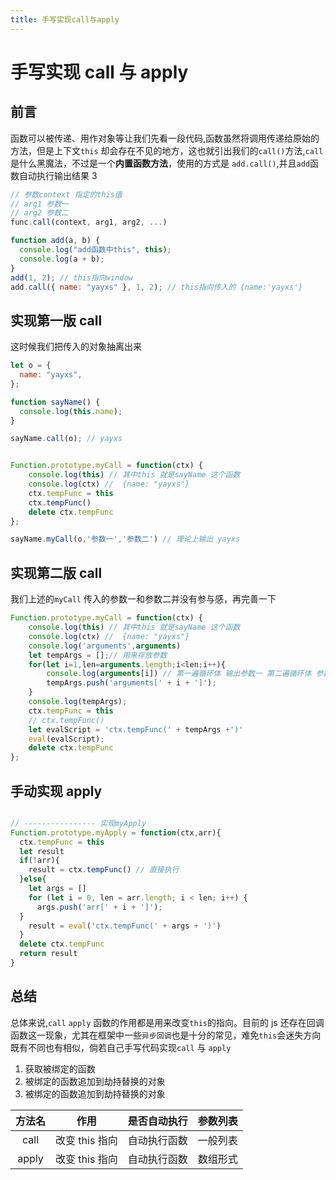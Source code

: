 ```yaml
---
title: 手写实现call与apply
---
```


# 手写实现 call 与 apply

## 前言

函数可以被传递、用作对象等让我们先看一段代码,函数虽然将调用传递给原始的方法，但是上下文`this` 却会存在不见的地方，这也就引出我们的`call()`方法,`call` 是什么黑魔法，不过是一个**内置函数方法**，使用的方式是 `add.call()`,并且`add`函数自动执行输出结果 3

```js
// 参数context 指定的this值
// arg1 参数一
// arg2 参数二
func.call(context, arg1, arg2, ...)
```

```js
function add(a, b) {
  console.log("add函数中this", this);
  console.log(a + b);
}
add(1, 2); // this指向window
add.call({ name: "yayxs" }, 1, 2); // this指向传入的 {name:'yayxs'}
```

## 实现第一版 call

这时候我们把传入的对象抽离出来

```js
let o = {
  name: "yayxs",
};

function sayName() {
  console.log(this.name);
}

sayName.call(o); // yayxs
```

```js

Function.prototype.myCall = function(ctx) {
    console.log(this) // 其中this 就是sayName 这个函数
    console.log(ctx) //  {name: "yayxs"}
    ctx.tempFunc = this
    ctx.tempFunc()
    delete ctx.tempFunc
};

sayName.myCall(o,'参数一','参数二') // 理论上输出 yayxs
```
## 实现第二版 call

我们上述的`myCall` 传入的参数一和参数二并没有参与感，再完善一下

```js
Function.prototype.myCall = function(ctx) {
    console.log(this) // 其中this 就是sayName 这个函数
    console.log(ctx) //  {name: "yayxs"}
    console.log('arguments',arguments)
    let tempArgs = [];// 用来存放参数
    for(let i=1,len=arguments.length;i<len;i++){
        console.log(arguments[i]) // 第一遍循环体 输出参数一 第二遍循环体 参数二
        tempArgs.push('arguments[' + i + ']');
    }
    console.log(tempArgs);
    ctx.tempFunc = this
    // ctx.tempFunc()
    let evalScript = 'ctx.tempFunc(' + tempArgs +')'
    eval(evalScript);
    delete ctx.tempFunc
};
```


## 手动实现 apply

```js

// ---------------- 实现myApply
Function.prototype.myApply = function(ctx,arr){
  ctx.tempFunc = this
  let result
  if(!arr){
    result = ctx.tempFunc() // 直接执行
  }else{
    let args = []
    for (let i = 0, len = arr.length; i < len; i++) {
      args.push('arr[' + i + ']');
  }
    result = eval('ctx.tempFunc(' + args + ')')
  }
  delete ctx.tempFunc
  return result 
}
```

## 总结

总体来说,`call` `apply` 函数的作用都是用来改变`this`的指向。目前的 js 还存在回调函数这一现象，尤其在框架中一些`异步回调`也是十分的常见，难免`this`会迷失方向既有不同也有相似，倘若自己手写代码实现`call` 与 `apply`

1. 获取被绑定的函数
2. 被绑定的函数追加到劫持替换的对象
3. 被绑定的函数追加到劫持替换的对象

| 方法名 |      作用      | 是否自动执行 | 参数列表 |
| :----: | :------------: | :----------: | :------: |
|  call  | 改变 this 指向 | 自动执行函数 | 一般列表 |
| apply  | 改变 this 指向 | 自动执行函数 | 数组形式 |

